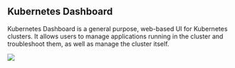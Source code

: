 ## Kubernetes Dashboard

Kubernetes Dashboard is a general purpose, web-based UI for Kubernetes clusters. It allows users to manage applications running in the cluster and troubleshoot them, as well as manage the cluster itself.

![](https://github.com/kubernetes/dashboard/raw/master/docs/dashboard-ui.png)